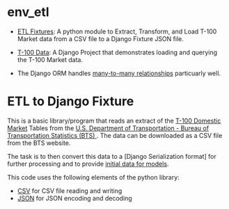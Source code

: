 # env_etl

* [ETL Fixtures](https://github.com/ahuimanu/CIDM6325/tree/master/etl_fixtures): A python module to Extract, Transform, and Load T-100 Market data from a CSV file to a Django Fixture JSON file.
* [T-100 Data](https://github.com/ahuimanu/CIDM6325/tree/master/t100data): A Django Project that demonstrates loading and querying the T-100 Market data.

* The Django ORM handles [many-to-many relationships](https://docs.djangoproject.com/en/3.0/topics/db/examples/many_to_many/) particuarly well.

# ETL to Django Fixture

This is a basic library/program that reads an extract of the [T-100 Domestic Market](https://www.transtats.bts.gov/Tables.asp?DB_ID=110&DB_Name=Air%20Carrier%20Statistics%20%28Form%2041%20Traffic%29-%20%20U.S.%20Carriers&DB_Short_Name=Air%20Carriers) Tables from the [U.S. Department of Transportation - Bureau of Transportation Statistics (BTS) ](https://www.bts.gov/).  The data can be downloaded as a CSV file from the BTS website.

The task is to then convert this data to a [Django Serialization format] for further processing and to provide [initial data for models](https://docs.djangoproject.com/en/3.1/howto/initial-data/).

This code uses the following elements of the python library:

* [CSV](https://docs.python.org/3/library/csv.html) for CSV file reading and writing
* [JSON](https://docs.python.org/3/library/json.html) for JSON encoding and decoding


